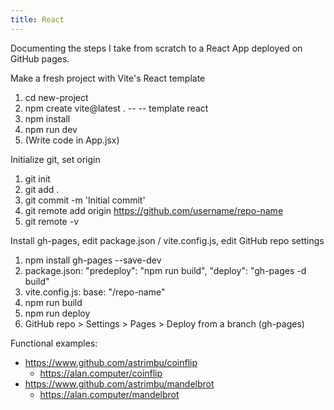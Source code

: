 ```yaml
---
title: React
---
```


Documenting the steps I take from scratch to a React App deployed on GitHub pages.

Make a fresh project with Vite's React template

1. cd new-project
2. npm create vite@latest . -- -- template react
3. npm install
4. npm run dev
5. (Write code in App.jsx)

Initialize git, set origin

1. git init
2. git add .
3. git commit -m 'Initial commit'
4. git remote add origin https://github.com/username/repo-name
5. git remote -v

Install gh-pages, edit package.json / vite.config.js, edit GitHub repo settings

1. npm install gh-pages --save-dev
2. package.json:
		"predeploy": "npm run build",
		"deploy": "gh-pages -d build"
3. vite.config.js:
		base: "/repo-name"
4. npm run build
5. npm run deploy
6. GitHub repo > Settings > Pages > Deploy from a branch (gh-pages)

Functional examples:
- https://www.github.com/astrimbu/coinflip
	- https://alan.computer/coinflip
- https://www.github.com/astrimbu/mandelbrot
	- https://alan.computer/mandelbrot